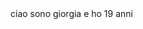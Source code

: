 <!DOCTYPE html>
<head>
<title> bernieri giorgia</title>
</head>
<body>
ciao sono giorgia e ho 19 anni
</body>
</html>
